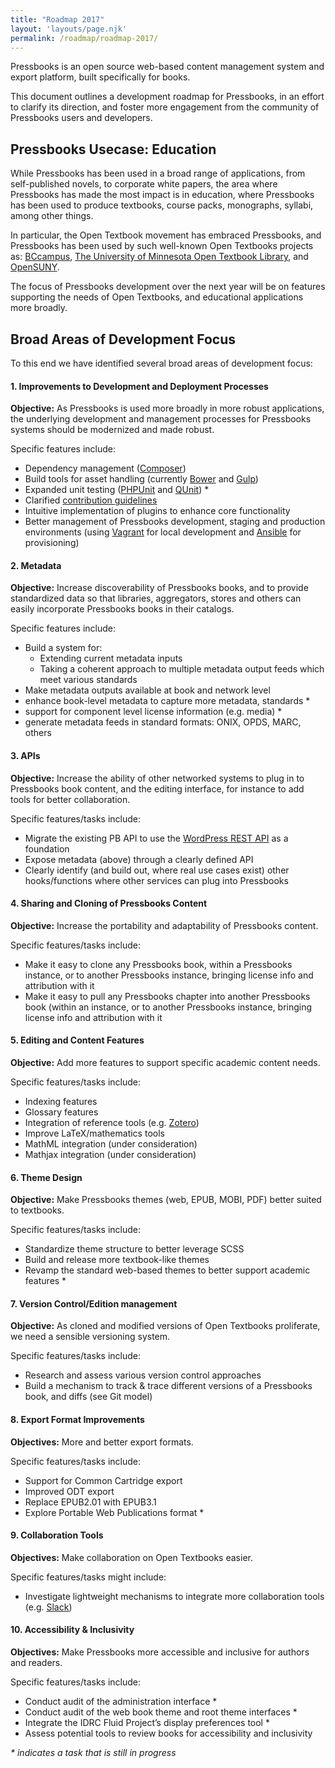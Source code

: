 ```yaml
---
title: "Roadmap 2017"
layout: 'layouts/page.njk'
permalink: /roadmap/roadmap-2017/
---
```


Pressbooks is an open source web-based content management system and export platform, built specifically for books.

This document outlines a development roadmap for Pressbooks, in an effort to clarify its direction, and foster more engagement from the community of Pressbooks users and developers.

## Pressbooks Usecase: Education

While Pressbooks has been used in a broad range of applications, from self-published novels, to corporate white papers, the area where Pressbooks has made the most impact is in education, where Pressbooks has been used to produce textbooks, course packs, monographs, syllabi, among other things.

In particular, the Open Textbook movement has embraced Pressbooks, and Pressbooks has been used by such well-known Open Textbooks projects as: [BCcampus](https://open.bccampus.ca/), [The University of Minnesota Open Textbook Library](https://open.umn.edu/opentextbooks/), and [OpenSUNY](http://navigator.suny.edu/).

The focus of Pressbooks development over the next year will be on features supporting the needs of Open Textbooks, and educational applications more broadly.

## Broad Areas of Development Focus

To this end we have identified several broad areas of development focus:

#### 1\. Improvements to Development and Deployment Processes

**Objective:** As Pressbooks is used more broadly in more robust applications, the underlying development and management processes for Pressbooks systems should be modernized and made robust.

Specific features include:

- Dependency management ([Composer](https://getcomposer.org))
- Build tools for asset handling (currently [Bower](https://bower.io) and [Gulp](http://gulpjs.com))
- Expanded unit testing ([PHPUnit](https://phpunit.de) and [QUnit](https://qunitjs.com)) \*
- Clarified [contribution guidelines](https://github.com/pressbooks/pressbooks/blob/dev/.github/CONTRIBUTING.md)
- Intuitive implementation of plugins to enhance core functionality
- Better management of Pressbooks development, staging and production environments (using [Vagrant](https://vagrantup.com) for local development and [Ansible](https://ansible.com) for provisioning)

#### 2\. Metadata

**Objective:** Increase discoverability of Pressbooks books, and to provide standardized data so that libraries, aggregators, stores and others can easily incorporate Pressbooks books in their catalogs.

Specific features include:

- Build a system for:
    - Extending current metadata inputs
    - Taking a coherent approach to multiple metadata output feeds which meet various standards
- Make metadata outputs available at book and network level
- enhance book-level metadata to capture more metadata, standards \*
- support for component level license information (e.g. media) \*
- generate metadata feeds in standard formats: ONIX, OPDS, MARC, others

#### 3\. APIs

**Objective:** Increase the ability of other networked systems to plug in to Pressbooks book content, and the editing interface, for instance to add tools for better collaboration.

Specific features/tasks include:

- Migrate the existing PB API to use the [WordPress REST API](https://v2.wp-api.org) as a foundation
- Expose metadata (above) through a clearly defined API
- Clearly identify (and build out, where real use cases exist) other hooks/functions where other services can plug into Pressbooks

#### 4\. Sharing and Cloning of Pressbooks Content

**Objective:** Increase the portability and adaptability of Pressbooks content.

Specific features/tasks include:

- Make it easy to clone any Pressbooks book, within a Pressbooks instance, or to another Pressbooks instance, bringing license info and attribution with it
- Make it easy to pull any Pressbooks chapter into another Pressbooks book (within an instance, or to another Pressbooks instance, bringing license info and attribution with it

#### 5\. Editing and Content Features

**Objective:** Add more features to support specific academic content needs.

Specific features/tasks include:

- Indexing features
- Glossary features
- Integration of reference tools (e.g. [Zotero](https://www.zotero.org))
- Improve LaTeX/mathematics tools
- MathML integration (under consideration)
- Mathjax integration (under consideration)

#### 6\. Theme Design

**Objective:** Make Pressbooks themes (web, EPUB, MOBI, PDF) better suited to textbooks.

Specific features/tasks include:

- Standardize theme structure to better leverage SCSS
- Build and release more textbook-like themes
- Revamp the standard web-based themes to better support academic features \*

#### 7\. Version Control/Edition management

**Objective:** As cloned and modified versions of Open Textbooks proliferate, we need a sensible versioning system.

Specific features/tasks include:

- Research and assess various version control approaches
- Build a mechanism to track & trace different versions of a Pressbooks book, and diffs (see Git model)

#### 8\. Export Format Improvements

**Objectives:** More and better export formats.

Specific features/tasks include:

- Support for Common Cartridge export
- Improved ODT export
- Replace EPUB2.01 with EPUB3.1
- Explore Portable Web Publications format \*

#### 9\. Collaboration Tools

**Objectives:** Make collaboration on Open Textbooks easier.

Specific features/tasks might include:

- Investigate lightweight mechanisms to integrate more collaboration tools (e.g. [Slack](http://www.wpbeginner.com/plugins/how-to-integrate-slack-with-wordpress/))

#### 10\. Accessibility & Inclusivity

**Objectives:** Make Pressbooks more accessible and inclusive for authors and readers.

Specific features/tasks include:

- Conduct audit of the administration interface \*
- Conduct audit of the web book theme and root theme interfaces \*
- Integrate the IDRC Fluid Project’s display preferences tool \*
- Assess potential tools to review books for accessibility and inclusivity

_\* indicates a task that is still in progress_
